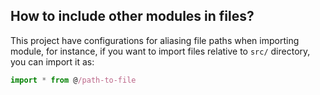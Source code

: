 ## How to include other modules in files?

This project have configurations for aliasing file paths when importing module, for instance, if you want to import files relative to `src/` directory, you can import it as:


``` js
import * from @/path-to-file
```